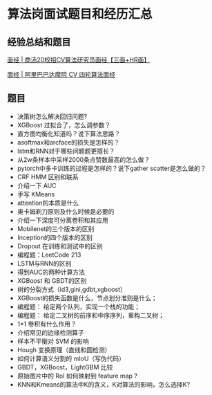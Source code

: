 # 算法岗面试题目和经历汇总
## 经验总结和题目
[面经 | 商汤20校招CV算法研究员面经【三面+HR面】](https://mp.weixin.qq.com/s?__biz=MzUxNjcxMjQxNg==&mid=2247491325&idx=2&sn=b9a3dffc5fbb5020778af1d8f51479aa&chksm=f9a26c72ced5e56402bd0ab16f107c38e30384d2c4114abe580b2d07cd2142cbb6613851cf8a&mpshare=1&scene=1&srcid=&sharer_sharetime=1567386860616&sharer_shareid=1fc0ef2b89b06e649b4a5f22b5f63081&key=5e617b328261c924afdabc00b95f79241f83fa4a74a7fab816dd2d5543bf0a2e93879dd211bbc88c925a4470548fc25b09f1559b43f4d5ba377ac6729ad238f75825f67c66a5bdfb6b3ab47ab4dc616f&ascene=1&uin=MTk4MjIzNjEwNg%3D%3D&devicetype=Windows+10&version=62060833&lang=zh_CN&pass_ticket=IfhEs%2BLadvS5VNRmapwsnpVFyhO9ZTXFx9MFm6qliWQTknD5QC9IP8Iftocx4W21)

[面经 | 阿里巴巴达摩院 CV 四轮算法面经](https://mp.weixin.qq.com/s?__biz=MzUxNjcxMjQxNg==&mid=2247491255&idx=2&sn=9f004a3893fbf7e957cf2438236ed00d&chksm=f9a26c38ced5e52e821f89cbebdab58341d6648b773d2f72223e7889bc00e75ae5ea2f281985&mpshare=1&scene=1&srcid=082968CyJ7d9eRLxUdS0nxcd&sharer_sharetime=1567435123723&sharer_shareid=1fc0ef2b89b06e649b4a5f22b5f63081&key=ac0fe4e69757810b9d2f3162f4023a989d1253b5b274ac85e2f8fd68f49ba81279b52b041406fd8d31d6e03ecf7ab4eca0259d3fb25688eb85a45046e127dac7b5d41087d991c35c40e756a9ce2e0ebe&ascene=1&uin=MTk4MjIzNjEwNg%3D%3D&devicetype=Windows+10&version=62060833&lang=zh_CN&pass_ticket=IfhEs%2BLadvS5VNRmapwsnpVFyhO9ZTXFx9MFm6qliWQTknD5QC9IP8Iftocx4W21)

## 题目
- 决策树怎么解决回归问题?
- XGBoost 过拟合了，怎么调参数？
- 直方图均衡化知道吗？说下算法思路？
- asoftmax和arcface的损失是怎样的？
- lstm和RNN对于哪些问题题更擅长？
- 从2w条样本中采样2000条点赞数最高的怎么做？
- pytorch中多卡训练的过程是怎样的？说下gather scatter是怎么做的？
- CRF HMM 区别和联系
- 介绍一下 AUC
- 手写 KMeans
- attention的本质是什么
- 奥卡姆剃刀原则及什么时候是必要的
- 介绍一下深度可分离卷积和其应用
- Mobilenet的三个版本的区别
- Inception的四个版本的区别
- Dropout 在训练和测试中的区别
- 编程题：LeetCode 213
- LSTM与RNN的区别
- 得到AUC的两种计算方法
- XGBoost 和 GBDT的区别
- 树的分裂方式（id3,gini,gdbt,xgboost）
- XGBoost的损失函数是什么，节点划分准则是什么；
- 编程题： 给定两个队列，实现一个栈的功能；
- 编程题： 给定二叉树的前序和中序序列，重构二叉树；
- 1*1 卷积有什么作用？
- 介绍常见的边缘检测算子
- 样本不平衡对 SVM 的影响
- Hough 变换原理（直线和圆检测）
- 如何计算语义分割的 mIoU（写伪代码）
- GBDT，XGBoost，LightGBM 比较
- 原始图片中的 RoI 如何映射到 feature map ?
- KNN和Kmeans的算法中K的含义，K对算法的影响，怎么选择K?
